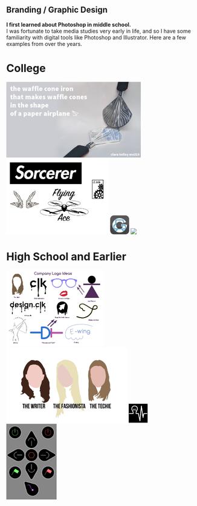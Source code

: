 ## Branding / Graphic Design

**I first learned about Photoshop in middle school.** <br> I was fortunate to take media studies very early in life, and so I have some familiarity with digital tools like Photoshop and Illustrator. Here are a few examples from over the years.

# College
<img src="images/waffle_iron_poster_2019.jpg?raw=true" height="200em"/>
<img src="images/silkscreening_2017.jpg?raw=true" height="200em"/>
<img src="images/icon_golfcart_app_2016.jpg?raw=true" width="50em"/>
<img src="images/ifsel_branding_final_2016.jpg?raw=true" height="200em"/>


# High School and Earlier
<img src="images/2012_self_branding.jpg?raw=true" height="200em"/>
<img src="images/faces_flyer_2013.jpg?raw=true" height="200em"/>
<img src="images/lightbeat_original_logo_2012.jpg?raw=true" height="50em"/>
<img src="images/robot_controls_2011.jpg?raw=true" height="200em"/>
